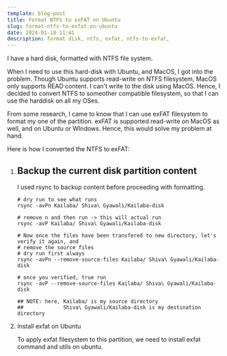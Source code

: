 ```yaml
---
template: blog-post
title: Format NTFS to exFAT on Ubuntu
slug: format-ntfs-to-exfat-on-ubuntu
date: 2024-01-18 11:41
description: format disk, ntfs, exfat, ntfs-to-exfat,
---
```

I have a hard disk, formatted with NTFS file system. 

When I need to use this hard-disk with Ubuntu, and MacOS, I got into the problem. Though Ubuntu supports read-write on NTFS filesystem, MacOS only supports READ content. I can't write to the disk using MacOS. Hence, I decided to convert NTFS to someother compatible filesystem, so that I can use the harddisk on all my OSes. 

From some research, I came to know that I can use exFAT filesystem to format my one of the partition. exFAT is supported read-write on MacOS as well, and on Ubuntu or WIndows. Hence, this would solve my problem at hand.

Here is how I converted the NTFS to exFAT:

1. ## Backup the current disk partition content

   I used rsync to backup content before proceeding with formatting.

   ```
   # dry run to see what runs
   rsync -avPn Kailaba/ Shiva\ Gyawali/Kailaba-disk

   # remove n and then run -> this will actual run
   rsync -avP Kailaba/ Shiva\ Gyawali/Kailaba-disk

   # Now once the files have been transfered to new directory, let's verify it again, and
   # remove the source files
   # dry run first always
   rsync -avPn --remove-source-files Kailaba/ Shiva\ Gyawali/Kailaba-disk

   # once you verified, true run
   rsync -avP --remove-source-files Kailaba/ Shiva\ Gyawali/Kailaba-disk

   ## NOTE: here, Kailaba/ is my source directory
   ##             Shiva\ Gyawali/Kailaba-disk is my destination directory

   ```
2. Install exfat on Ubuntu

   To apply exfat filesystem to this partition, we need to install exfat command and utils on ubuntu.